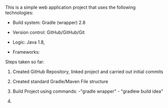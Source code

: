 This is a simple web application project that uses the following technologies:

- Build system: Gradle (wrapper) 2.8

- Version control: GitHub/GitHub/Git

- Logic: Java 1.8, 

- Frameworks: 


Steps taken so far:

1. Created GitHub Repository, linked project and carried out initial commits

2. Created standard Gradle/Maven File structure

3. Build Project using commands: -"gradle wrapper"
                                 - "gradlew build idea"
								 
4. 